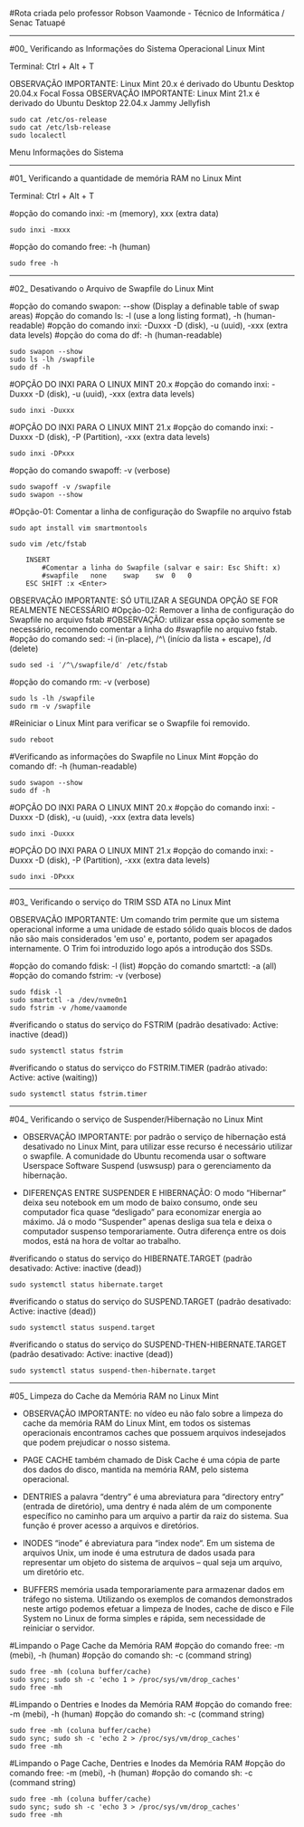 #Rota criada pelo professor Robson Vaamonde - Técnico de Informática / Senac Tatuapé

____________________

#00_ Verificando as Informações do Sistema Operacional Linux Mint

Terminal: Ctrl + Alt + T

OBSERVAÇÃO IMPORTANTE: Linux Mint 20.x é derivado do Ubuntu Desktop 20.04.x Focal Fossa 
OBSERVAÇÃO IMPORTANTE: Linux Mint 21.x é derivado do Ubuntu Desktop 22.04.x Jammy Jellyfish

```
sudo cat /etc/os-release
sudo cat /etc/lsb-release
sudo localectl
```

Menu
	Informações do Sistema

____________________

#01_ Verificando a quantidade de memória RAM no Linux Mint

Terminal: Ctrl + Alt + T

#opção do comando inxi: -m (memory), xxx (extra data)

```
sudo inxi -mxxx
```

#opção do comando free: -h (human)

```
sudo free -h
```

____________________

#02_ Desativando o Arquivo de Swapfile do Linux Mint

#opção do comando swapon: --show (Display a definable table of swap areas)
#opção do comando ls: -l (use a long listing format), -h (human-readable)
#opção do comando inxi: -Duxxx -D (disk), -u (uuid), -xxx (extra data levels)
#opção do coma do df: -h (human-readable)

```
sudo swapon --show
sudo ls -lh /swapfile
sudo df -h
```

#OPÇÃO DO INXI PARA O LINUX MINT 20.x
#opção do comando inxi: -Duxxx -D (disk), -u (uuid), -xxx (extra data levels)

```
sudo inxi -Duxxx
```

#OPÇÃO DO INXI PARA O LINUX MINT 21.x
#opção do comando inxi: -Duxxx -D (disk), -P (Partition), -xxx (extra data levels)

```
sudo inxi -DPxxx
```

#opção do comando swapoff: -v (verbose)

```
sudo swapoff -v /swapfile
sudo swapon --show
```

#Opção-01: Comentar a linha de configuração do Swapfile no arquivo fstab

```
sudo apt install vim smartmontools
```

```
sudo vim /etc/fstab
```

```
	INSERT
		#Comentar a linha do Swapfile (salvar e sair: Esc Shift: x)
		#swapfile	none	swap	sw	0	0
	ESC SHIFT :x <Enter>
```

OBSERVAÇÃO IMPORTANTE: SÓ UTILIZAR A SEGUNDA OPÇÃO SE FOR REALMENTE NECESSÁRIO
#Opção-02: Remover a linha de configuração do Swapfile no arquivo fstab
#OBSERVAÇÃO: utilizar essa opção somente se necessário, recomendo comentar a linha do 
#swapfile no arquivo fstab.
#opção do comando sed: -i (in-place), /^\ (início da lista + escape), /d (delete)

```
sudo sed -i ′/^\/swapfile/d′ /etc/fstab
```

#opção do comando rm: -v (verbose)

```
sudo ls -lh /swapfile
sudo rm -v /swapfile 
```

#Reiniciar o Linux Mint para verificar se o Swapfile foi removido.

```
sudo reboot
```

#Verificando as informações do Swapfile no Linux Mint
#opção do comando df: -h (human-readable)

```
sudo swapon --show
sudo df -h
```

#OPÇÃO DO INXI PARA O LINUX MINT 20.x
#opção do comando inxi: -Duxxx -D (disk), -u (uuid), -xxx (extra data levels)

```
sudo inxi -Duxxx
```

#OPÇÃO DO INXI PARA O LINUX MINT 21.x
#opção do comando inxi: -Duxxx -D (disk), -P (Partition), -xxx (extra data levels)

```
sudo inxi -DPxxx
```

____________________

#03_ Verificando o serviço do TRIM SSD ATA no Linux Mint

OBSERVAÇÃO IMPORTANTE: Um comando trim permite que um sistema operacional informe a uma	unidade 
de estado sólido quais blocos de dados não são mais considerados 'em uso' e, portanto, podem ser 
apagados internamente. O Trim foi introduzido logo após a introdução dos SSDs.

#opção do comando fdisk: -l (list)
#opção do comando smartctl: -a (all)
#opção do comando fstrim: -v (verbose)

```
sudo fdisk -l
sudo smartctl -a /dev/nvme0n1
sudo fstrim -v /home/vaamonde
```

#verificando o status do serviço do FSTRIM (padrão desativado: Active: inactive (dead))

```
sudo systemctl status fstrim
```

#verificando o status do serviçco do FSTRIM.TIMER (padrão ativado: Active: active (waiting))

```
sudo systemctl status fstrim.timer
```

____________________

#04_ Verificando o serviço de Suspender/Hibernação no Linux Mint

 - OBSERVAÇÃO IMPORTANTE: por padrão o serviço de hibernação está desativado no Linux Mint, para 
utilizar esse recurso é necessário utilizar o swapfile. A comunidade do Ubuntu recomenda usar
o software Userspace Software Suspend (uswsusp) para o gerenciamento da hibernação.

 - DIFERENÇAS ENTRE SUSPENDER E HIBERNAÇÃO: O modo “Hibernar” deixa seu notebook em um modo de 
baixo consumo, onde seu computador fica quase “desligado” para economizar energia ao máximo. 
Já o modo “Suspender” apenas desliga sua tela e deixa o computador suspenso temporariamente. 
Outra diferença entre os dois modos, está na hora de voltar ao trabalho.

#verificando o status do serviço do HIBERNATE.TARGET (padrão desativado: Active: inactive (dead))

```
sudo systemctl status hibernate.target 
```

#verificando o status do serviço do SUSPEND.TARGET (padrão desativado: Active: inactive (dead))

```
sudo systemctl status suspend.target 
```

#verificando o status do serviço do SUSPEND-THEN-HIBERNATE.TARGET (padrão desativado: Active: inactive (dead))

```
sudo systemctl status suspend-then-hibernate.target 
```

____________________

#05_ Limpeza do Cache da Memória RAM no Linux Mint

 - OBSERVAÇÃO IMPORTANTE: no vídeo eu não falo sobre a limpeza do cache da memória RAM do Linux Mint, 
em todos os sistemas operacionais encontramos caches que possuem arquivos indesejados que podem 
prejudicar o nosso sistema.

 - PAGE CACHE também chamado de Disk Cache é uma cópia de parte dos dados do disco, mantida na memória 
RAM, pelo sistema operacional.

 - DENTRIES a palavra “dentry” é uma abreviatura para “directory entry” (entrada de diretório), uma 
dentry é nada além de um componente específico no caminho para um arquivo a partir da raiz do 
sistema. Sua função é prover acesso a arquivos e diretórios.

 - INODES “inode” é abreviatura para “index node“. Em um sistema de arquivos Unix, um inode é uma 
estrutura de dados usada para representar um objeto do sistema de arquivos – qual seja um arquivo, 
um diretório etc.

 - BUFFERS memória usada temporariamente para armazenar dados em tráfego no sistema. Utilizando os 
exemplos de comandos demonstrados neste artigo podemos efetuar a limpeza de Inodes, cache de 
disco e File System no Linux de forma simples e rápida, sem necessidade de reiniciar o servidor.

#Limpando o Page Cache da Memória RAM
#opção do comando free: -m (mebi), -h (human)
#opção do comando sh: -c (command string)

```
sudo free -mh (coluna buffer/cache)
sudo sync; sudo sh -c 'echo 1 > /proc/sys/vm/drop_caches'
sudo free -mh
```

#Limpando o Dentries e Inodes da Memória RAM
#opção do comando free: -m (mebi), -h (human)
#opção do comando sh: -c (command string)

```
sudo free -mh (coluna buffer/cache)
sudo sync; sudo sh -c 'echo 2 > /proc/sys/vm/drop_caches'
sudo free -mh
```

#Limpando o Page Cache, Dentries e Inodes da Memória RAM
#opção do comando free: -m (mebi), -h (human)
#opção do comando sh: -c (command string)

```
sudo free -mh (coluna buffer/cache)
sudo sync; sudo sh -c 'echo 3 > /proc/sys/vm/drop_caches'
sudo free -mh
```
